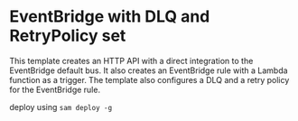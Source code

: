 # EventBridge with DLQ and RetryPolicy set

This template creates an HTTP API with a direct integration to the EventBridge default bus. It also creates an EventBridge rule with a Lambda function as a trigger. The template also configures a DLQ and a retry policy for the EventBridge rule.

deploy using `sam deploy -g`